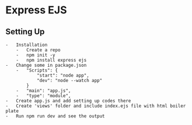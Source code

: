 # Express EJS

## Setting Up
    -   Installation
        -   Create a repo
        -   npm init -y
        -   npm install express ejs
    -   Change some in package.json
        -   "Scripts": {
                "start": "node app",
                "dev": "node --watch app"
            }
        -   "main": "app.js",
        -   "type": "module",
    -   Create app.js and add setting up codes there
    -   Create 'views' folder and include index.ejs file with html boiler plate
    -   Run npm run dev and see the output
    